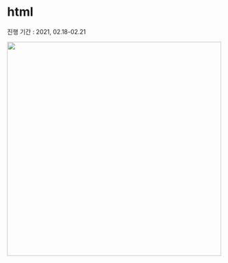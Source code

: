 # html
진행 기간 : 2021, 02.18-02.21

<img src="https://user-images.githubusercontent.com/52240990/108644528-b1deac00-74f2-11eb-9b02-e2c7b3c2fc4c.png" width="500">
